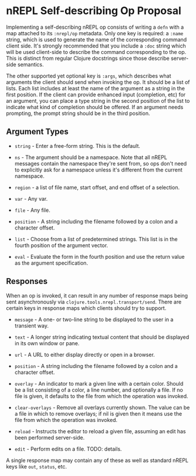 # nREPL Self-describing Op Proposal

Implementing a self-describing nREPL op consists of writing a `defn`
with a map attached to its `:nrepl/op` metadata. Only one key is
required: a `:name` string, which is used to generate the name of the
corresponding command client side. It's strongly recommended that you
include a `:doc` string which will be used client-side to describe the
command corresponding to the op. This is distinct from regular Clojure
docstrings since those describe server-side semantics.

The other supported yet optional key is `:args`, which describes what
arguments the client should send when invoking the op. It should be a
list of lists. Each list includes at least the name of the argument as
a string in the first position. If the client can provide enhanced
input (completion, etc) for an argument, you can place a type string
in the second position of the list to indicate what kind of completion
should be offered. If an argument needs prompting, the prompt string
should be in the third position.

## Argument Types

* `string` - Enter a free-form string. This is the default.

* `ns` - The argument should be a namespace. Note that all nREPL
  messages contain the namespace they're sent from, so ops don't need
  to explicitly ask for a namespace unless it's different from the
  current namespace.

* `region` - a list of file name, start offset, and end offset of a
  selection.

* `var` - Any var.

* `file` - Any file.

* `position` - A string including the filename followed by a colon and
  a character offset.

* `list` - Choose from a list of predetermined strings. This list is
  in the fourth position of the argument vector.

* `eval` - Evaluate the form in the fourth position and use the return
  value as the argument specification.

## Responses

When an op is invoked, it can result in any number of response maps
being sent asynchronously via `clojure.tools.nrepl.transport/send`.
There are certain keys in response maps which clients should try to
support.

* `message` - A one- or two-line string to be displayed to the user in
  a transient way.

* `text` - A longer string indicating textual content that should be
  displayed in its own window or pane.

* `url` - A URL to either display directly or open in a browser.

* `position` - A string including the filename followed by a colon and
  a character offset.

* `overlay` - An indicator to mark a given line with a certain
  color. Should be a list consisting of a color, a line number, and
  optionally a file. If no file is given, it defaults to the file from
  which the operation was invoked.

* `clear-overlays` - Remove all overlays currently shown. The value
  can be a file in which to remove overlays; if nil is given then it
  means use the file from which the operation was invoked.

* `reload` - Instructs the editor to reload a given file, assuming an
  edit has been performed server-side.

* `edit` - Perform edits on a file. TODO: details.

A single response map may contain any of these as well as standard
nREPL keys like `out`, `status`, etc.
